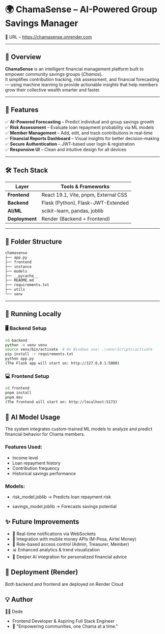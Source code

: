# 🌍 ChamaSense – AI-Powered Group Savings Manager

🔗 URL – https://chamasense.onrender.com

---

## 📖 Overview

**ChamaSense** is an intelligent financial management platform built to empower community savings groups (_Chamas_).  
It simplifies contribution tracking, risk assessment, and financial forecasting — using machine learning to provide actionable insights that help members grow their collective wealth smarter and faster.

---

## 🚀 Features

✅ **AI-Powered Forecasting** – Predict individual and group savings growth  
✅ **Risk Assessment** – Evaluate loan repayment probability via ML models  
✅ **Member Management** – Add, edit, and track contributions in real-time  
✅ **Financial Reports Dashboard** – Visual insights for better decision-making  
✅ **Secure Authentication** – JWT-based user login & registration  
✅ **Responsive UI** – Clean and intuitive design for all devices

---

## 🛠️ Tech Stack

| Layer          | Tools & Frameworks                   |
| -------------- | ------------------------------------ |
| **Frontend**   | React 19.1, Vite, pnpm, External CSS |
| **Backend**    | Flask (Python), Flask-JWT-Extended   |
| **AI/ML**      | scikit-learn, pandas, joblib         |
| **Deployment** | Render (Backend + Frontend)          |

---

## 📂 Folder Structure

```bash
chamasense
├── app.py
├── frontend
├── instance
├── models
├── __pycache__
├── README.md
├── requirements.txt
├── utils
└── venv
```

---

## 🧪 Running Locally

### 🖥 Backend Setup

```bash
cd backend
python -m venv venv
source venv/bin/activate  # On Windows use: .\venv\Scripts\activate
pip install -r requirements.txt
python app.py
(The Flask app will start on: http://127.0.0.1:5000)
```

### 💻 Frontend Setup

```bash
cd frontend
pnpm install
pnpm dev
(The frontend will start on: http://localhost:5173)
```

## 🧠 AI Model Usage

The system integrates custom-trained ML models to analyze and predict financial behavior for Chama members.

### Features Used:

- Income level
- Loan repayment history
- Contribution frequency
- Historical savings performance

### Models:

- risk_model.joblib → Predicts loan repayment risk

- savings_model.joblib → Forecasts savings potential

## ✨ Future Improvements

- 🚀 Real-time notifications via WebSockets
- 📱 Integration with mobile money APIs (M-Pesa, Airtel Money)
- 🔐 Role-based access control (Admin, Treasurer, Member)
- 📊 Enhanced analytics & trend visualization
- 🤖 Deeper AI integration for personalized financial advice

## 🧩 Deployment (Render)

Both backend and frontend are deployed on Render Cloud

## 💡 Author

👩‍💻 Dede

- Frontend Developer & Aspiring Full Stack Engineer
- 💬 "Empowering communities, one Chama at a time."

